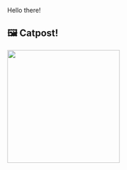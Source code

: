 Hello there!



## 🖼️ Catpost!

<sub>
    <img src="https://cdn2.thecatapi.com/images/dZXHxg0xE.png" height="256">
</sub>

